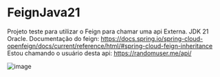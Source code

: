 # FeignJava21

Projeto teste para utilizar o Feign para chamar uma api Externa. JDK 21 Oracle.
Documentação do feign: https://docs.spring.io/spring-cloud-openfeign/docs/current/reference/html/#spring-cloud-feign-inheritance
Estou chamando o usuário desta api: https://randomuser.me/api/

![image](https://github.com/pietroBragaAquinoJunior/FeignJava21/assets/85259321/2f086f01-7637-40cb-8266-bdfdb2b113b3)
